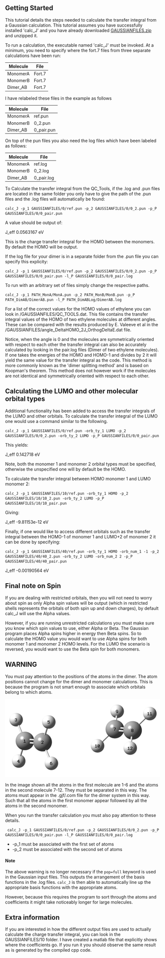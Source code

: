 ## Getting Started

This tutorial details the steps needed to calculate the transfer integral from a Gaussian calculation. This tutorial assumes you have successfully installed 'calc_J' and you have already downloaded [GAUSSIANFILES.zip](https://drive.google.com/file/d/1rCsj_jpMyE0S0cokFJDyBSA0aPNiIHNb/view?usp=sharing) and unzipped it.

To run a calculation, the executable named 'calc_J' must be invoked. At a minimum, you need to specify where the fort.7 files from three separate calculations have been run:

| Molecule | File   |
| -------- | ------ |
| MonomerA | Fort.7 |
| MonomerB | Fort.7 |
| Dimer_AB | Fort.7 |

I have relabeled these files in the example as follows

| Molecule | File       |
| -------- | ---------- |
| MonomerA | ref.pun    |
| MonomerB | 0_2.pun    |
| Dimer_AB | 0_pair.pun |

On top of the pun files you also need the log files which have been labeled as follows:

| Molecule | File       |
| -------- | ---------- |
| MonomerA | ref.log    |
| MonomerB | 0_2.log    |
| Dimer_AB | 0_pair.log |

To Calculate the transfer integral from the QC_Tools, if the .log and .pun files are located in the same folder you only have to give the path of the .pun files and the .log files will automatically be found:

    calc_J -p_1 GAUSSIANFILES/0/ref.pun -p_2 GAUSSIANFILES/0/0_2.pun -p_P GAUSSIANFILES/0/0_pair.pun 

A value should be output of:

J_eff 0.0563167 eV

This is the charge transfer integral for the HOMO between the monomers. By default the HOMO will be output. 

If the log file for your dimer is in a separate folder from the .pun file you can specify this explicity:

    calc_J -p_1 GAUSSIANFILES/0/ref.pun -p_2 GAUSSIANFILES/0/0_2.pun -p_P GAUSSIANFILES/0/0_pair.pun -l_P GAUSSIANFILES/0/0_pair.log

To run with an arbitrary set of files simply change the respective paths.

    calc_J -p_1 PATH_MonA/MonA.pun -p_2 PATH_MonB/MonB.pun -p_P PATH_DimAB/DimerAB.pun -l_P PATH_DimABLog/DimerAB.log

For a list of the correct values for the HOMO values of ethylene you can look in /GAUSSIANFILES/QC_TOOLS.dat. This file contains the transfer integral values of the HOMO of two ethylene molecules at different angles. These can be compared with the results produced by E. Valeeve et al in the /GAUSSIANFILES/angle_DeltaHOMO_2J_OrthogDeltaE.dat file.

Notice, when the angle is 0 and the molecules are symmetrically oriented with respect to each other the transfer integral can also be accurately calculated by looking in the pair.log files (Dimer of two ethylene molecules). If one takes the energies of the HOMO and HOMO-1 and divides by 2 it will yield the same value for the transfer integral as the code. This method is more commonly known as the 'dimer splitting method' and is based on Koopman's theorem. This method does not however work if the molecules are not identical and symmetrically oriented with respect to each other. 

## Calculating the LUMO and other molecular orbital types

Additional functionality has been added to access the transfer integrals of the LUMO and other orbitals. To calculate the transfer integral of the LUMO one would use a command similar to the following. 


    calc_J -p_1 GAUSSIANFILES/0/ref.pun -orb_ty_1 LUMO -p_2 GAUSSIANFILES/0/0_2.pun -orb_ty_2 LUMO -p_P GAUSSIANFILES/0/0_pair.pun 

This yields: 

J_eff 0.142718 eV

Note, both the monomer 1 and monomer 2 orbital types must be specified, otherwise the unspecified one will by default be the HOMO. 

To calculate the transfer integral between HOMO monomer 1 and LUMO monomer 2:

    calc_J -p_1 GAUSSIANFILES/10/ref.pun -orb_ty_1 HOMO -p_2 GAUSSIANFILES/10/10_2.pun -orb_ty_2 LUMO -p_P GAUSSIANFILES/10/10_pair.pun 

Giving:

J_eff -9.81153e-12 eV

Finally, if one would like to access different orbitals such as the transfer integral between the HOMO-1 of monomer 1 and LUMO+2 of monomer 2 it can be done by specifying: 

    calc_J -p_1 GAUSSIANFILES/40/ref.pun -orb_ty_1 HOMO -orb_num_1 -1 -p_2 GAUSSIANFILES/40/40_2.pun -orb_ty_2 LUMO -orb_num_2 2 -p_P GAUSSIANFILES/40/40_pair.pun

J_eff -0.00190564 eV

## Final note on Spin

If you are dealing with restricted orbitals, then you will not need to worry about spin as only Alpha spin values will be output (which in restricted shells represents the orbitals of both spin up and down charges), by default calc_J will use the Alpha values. 

However, if you are running unrestricted calculations you must make sure you know which spin values to use, either Alpha or Beta. The Gaussian program places Alpha spins higher in energy then Beta spins. So to calculate the HOMO value you would want to use Alpha spins for both monomer 1 and monomer 2 HOMO levels. For the LUMO the scenario is reversed, you would want to use the Beta spin for both monomers. 

## WARNING

You must pay attention to the positions of the atoms in the dimer. The atom positions cannot change for the dimer and monomer calculations. This is because the program is not smart enough to associate which orbitals belong to which atoms. 

![Image of dimer of two ethane molecules](https://github.com/JoshuaSBrown/QC_Tools/blob/figures/40.jpg)

In the image shown all the atoms in the first molecule are 1-6 and the atoms in the second molecule 7-12. They must be separated in this way. The atoms must appear in the .gjf/.com file for the dimer system in this way. Such that all the atoms in the first monomer appear followed by all the atoms in the second monomer. 

When you run the transfer calculation you must also pay attention to these details.

     calc_J -p_1 GAUSSIANFILES/0/ref.pun -p_2 GAUSSIANFILES/0/0_2.pun -p_P GAUSSIANFILES/0/0_pair.pun -l_P GAUSSIANFILES/0/0_pair.log

   * -p_1 must be associated with the first set of atoms
   * -p_2 must be associated with the second set of atoms

#### Note

The above warning is no longer necessary if the `pop=full` keyword is used in the Gaussian input files.  This outputs the arrangement of the basis functions in the .log files. `calc_J` is then able to automatically line up the appropriate basis functions with the appropriate atoms. 

However, because this requires the program to sort through the atoms and coefficients it might take noticeably longer for large molecules. 

## Extra information

If you are interested in how the different output files are used to actually calculate the charge transfer integral, you can look in the GAUSSIANFILES/10 folder. I have created a matlab file that explicitly shows where the coefficients go. If you run it you should observe the same result as is generated by the compiled cpp code. 
